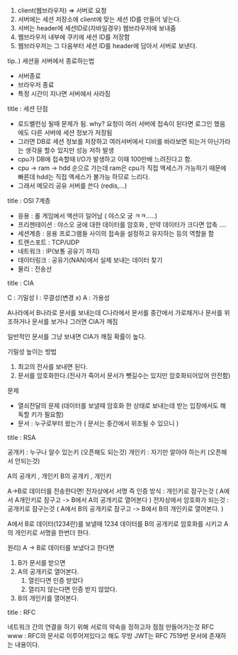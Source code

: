 1. client(웹브라우저) => 서버로 요청
2. 서버에는 세션 저장소에 client에 맞는 세션 ID를 만들어 넣는다.
3. 서버는 header에 세션ID로(자바일경우) 웹브라우저에 보내줌
4. 웹브라우저 내부에 쿠키에 세션 ID를 저장함
5. 웹브라우저는 그 다음부터 세션 ID를 header에 담아서 서버로 보낸다.

tip..) 세션을 서버에서 종료하는법
- 서버종료
- 브라우저 종료
- 특정 시간이 지나면 서버에서 사라짐

title : 세션 단점
- 로드밸런싱 될때 문제가 됨. why? 요청이 여러 서버에 접속이 된다면 로그인 했음에도 다른 서버에 세션 정보가 저장됨
- 그러면 DB로 세션 정보를 저장하고 여러서버에서 디비를 바라보면 되는거 아닌가라는 생각을 할수 있지만 성능 저하 발생
- cpu가 DB에 접속할때 I/O가 발생하고 이때 100만배 느려진다고 함. 
- cpu -> ram -> hdd 순으로 가는데 ram은 cpu가 직접 액세스가 가능하기 때문에 빠른데 hdd는 직접 액세스가 불가능 하므로 느리다.
- 그래서 메모리 공유 서버를 쓴다 (redis,...)

title : OSI 7계층

- 응용 : 롤 게임에서 액션이 일어남 ( 야스오 궁 ㅋㅋ.....)
- 프리젠테이션 : 야스오 궁에 대한 데이터를 암호화 , 만약 데이터가 크다면 압축 ....
- 세션계층 : 응용 프로그램들 사이의 접속을 설정하고 유지하는 등의 역할을 함
- 트랜스포트 : TCP/UDP
- 네트워크 : IP(보통 공유기 까지)
- 데이터링크 : 공유기(NAN)에서 실제 보내는 데이터 찾기
- 물리 : 전송선 

title : CIA

C : 기밀성
I : 무결성(변경 x)
A : 가용성

A나라에서 B나라로 문서를 보내는데 C나라에서 문서를 중간에서 가로채거나 문서를 위조하거나 문서를 보거나 그러면 CIA가 깨짐

일반적인 문서를 그냥 보내면 CIA가 깨질 확률이 높다.

기밀성 높이는 방법 
1. 최고의 전사를 보내면 된다.
2. 문서를 암호화한다.(전사가 죽어서 문서가 뺏길수는 있지만 암호화되어있어 안전함)

문제
- 열쇠전달의 문제 (데이터를 보낼때 암호화 한 상태로 보내는데 받는 입장에서도 해독할 키가 필요함)
- 문서 : 누구로부터 왔는가 ( 문서는 중간에서 위조될 수 있으니 )

title : RSA

공개키 : 누구나 알수 있는키 (오픈해도 되는것)
개인키 : 자기만 알아야 하는키 (오픈해서 안되는것)

A의 공개키 , 개인키
B의 공개키 , 개인키 

A->B로 데이터를 전송한다면! 
전자상에서 서명 즉 인증 방식 : 개인키로 잠구는것 ( A에서 A개인키로 잠구고 -> B에서 A의 공개키로 열어본다 )
전자상에서 암호화가 되는것 : 공개키로 잠구는것 ( A에서 B의 공개키로 잠구고 -> B에서 B의 개인키로 열어본다. )

A에서 B로 데이터(1234란)를 보낼때 1234 데이터를 B의 공개키로 암호화를 시키고
A의 개인키로 서명을 한번더 한다.

원리) A -> B로 데이터를 보냈다고 한다면
1. B가 문서를 받으면
2. A의 공개키로 열어본다. 
   1. 열린다면 인증 받았다
   2. 열리지 않는다면 인증 받지 않았다.
3. B의 개인키를 열어본다.

title : RFC

네트워크 간의 연결을 하기 위해 서로의 약속을 정하고자 점점 만들어가는것 RFC
www : RFC의 문서로 이루어져있다고 해도 무방
JWT는 RFC 7519번 문서에 존재하는 내용이다.